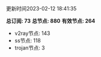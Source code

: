 更新时间2023-02-12 18:41:35

**总订阅: 73**
**总节点: 880**
**有效节点: 264**
- v2ray节点: 143
- ss节点: 118
- trojan节点: 3
